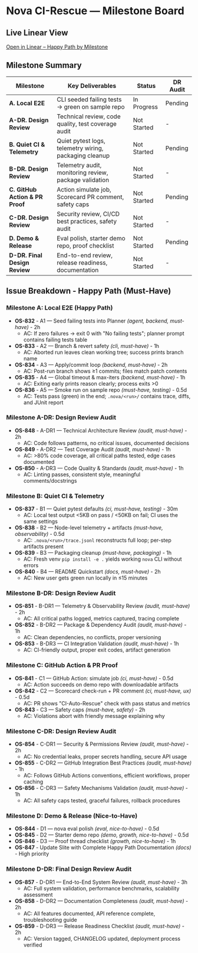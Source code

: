 # Nova CI-Rescue — Milestone Board

## Live Linear View

[Open in Linear – Happy Path by Milestone](https://linear.app/nova-solve/project/ci-rescue-v10-happy-path-536aaf0d73d7)

## Milestone Summary

| Milestone                       | Key Deliverables                                       | Status      | DR Audit    |
| ------------------------------- | ------------------------------------------------------ | ----------- | ----------- |
| **A. Local E2E**                | CLI seeded failing tests → green on sample repo        | In Progress | Pending     |
| **A-DR. Design Review**         | Technical review, code quality, test coverage audit    | Not Started | -           |
| **B. Quiet CI & Telemetry**     | Quiet pytest logs, telemetry wiring, packaging cleanup | Not Started | Pending     |
| **B-DR. Design Review**         | Telemetry audit, monitoring review, package validation | Not Started | -           |
| **C. GitHub Action & PR Proof** | Action simulate job, Scorecard PR comment, safety caps | Not Started | Pending     |
| **C-DR. Design Review**         | Security review, CI/CD best practices, safety audit    | Not Started | -           |
| **D. Demo & Release**           | Eval polish, starter demo repo, proof checklist        | Not Started | Pending     |
| **D-DR. Final Design Review**   | End-to-end review, release readiness, documentation    | Not Started | -           |

## Issue Breakdown - Happy Path (Must-Have)

### Milestone A: Local E2E (Happy Path)

- **OS-832** - A1 — Seed failing tests into Planner _(agent, backend, must-have)_ - 2h
  - AC: If zero failures → exit 0 with "No failing tests"; planner prompt contains failing tests table
- **OS-833** - A2 — Branch & revert safety _(cli, must-have)_ - 1h
  - AC: Aborted run leaves clean working tree; success prints branch name
- **OS-834** - A3 — Apply/commit loop _(backend, must-have)_ - 2h
  - AC: Post-run branch shows ≥1 commits; files match patch contents
- **OS-835** - A4 — Global timeout & max-iters _(backend, must-have)_ - 1h
  - AC: Exiting early prints reason clearly; process exits >0
- **OS-836** - A5 — Smoke run on sample repo _(must-have, testing)_ - 0.5d
  - AC: Tests pass (green) in the end; `.nova/<run>/` contains trace, diffs, and JUnit report

### Milestone A-DR: Design Review Audit

- **OS-848** - A-DR1 — Technical Architecture Review _(audit, must-have)_ - 2h
  - AC: Code follows patterns, no critical issues, documented decisions
- **OS-849** - A-DR2 — Test Coverage Audit _(audit, must-have)_ - 1h
  - AC: >80% code coverage, all critical paths tested, edge cases documented
- **OS-850** - A-DR3 — Code Quality & Standards _(audit, must-have)_ - 1h
  - AC: Linting passes, consistent style, meaningful comments/docstrings

### Milestone B: Quiet CI & Telemetry

- **OS-837** - B1 — Quiet pytest defaults _(ci, must-have, testing)_ - 30m
  - AC: Local test output <5KB on pass / <50KB on fail; CI uses the same settings
- **OS-838** - B2 — Node-level telemetry + artifacts _(must-have, observability)_ - 0.5d
  - AC: `.nova/<run>/trace.jsonl` reconstructs full loop; per-step artifacts present
- **OS-839** - B3 — Packaging cleanup _(must-have, packaging)_ - 1h
  - AC: Fresh venv `pip install -e .` yields working `nova` CLI without errors
- **OS-840** - B4 — README Quickstart _(docs, must-have)_ - 2h
  - AC: New user gets green run locally in ≤15 minutes

### Milestone B-DR: Design Review Audit

- **OS-851** - B-DR1 — Telemetry & Observability Review _(audit, must-have)_ - 2h
  - AC: All critical paths logged, metrics captured, tracing complete
- **OS-852** - B-DR2 — Package & Dependency Audit _(audit, must-have)_ - 1h
  - AC: Clean dependencies, no conflicts, proper versioning
- **OS-853** - B-DR3 — CI Integration Validation _(audit, must-have)_ - 1h
  - AC: CI-friendly output, proper exit codes, artifact generation

### Milestone C: GitHub Action & PR Proof

- **OS-841** - C1 — GitHub Action: simulate job _(ci, must-have)_ - 0.5d
  - AC: Action succeeds on demo repo with downloadable artifacts
- **OS-842** - C2 — Scorecard check-run + PR comment _(ci, must-have, ux)_ - 0.5d
  - AC: PR shows "CI-Auto-Rescue" check with pass status and metrics
- **OS-843** - C3 — Safety caps _(must-have, safety)_ - 2h
  - AC: Violations abort with friendly message explaining why

### Milestone C-DR: Design Review Audit

- **OS-854** - C-DR1 — Security & Permissions Review _(audit, must-have)_ - 2h
  - AC: No credential leaks, proper secrets handling, secure API usage
- **OS-855** - C-DR2 — GitHub Integration Best Practices _(audit, must-have)_ - 1h
  - AC: Follows GitHub Actions conventions, efficient workflows, proper caching
- **OS-856** - C-DR3 — Safety Mechanisms Validation _(audit, must-have)_ - 1h
  - AC: All safety caps tested, graceful failures, rollback procedures

### Milestone D: Demo & Release (Nice-to-Have)

- **OS-844** - D1 — nova eval polish _(eval, nice-to-have)_ - 0.5d
- **OS-845** - D2 — Starter demo repo _(demo, growth, nice-to-have)_ - 0.5d
- **OS-846** - D3 — Proof thread checklist _(growth, nice-to-have)_ - 1h
- **OS-847** - Update Slite with Complete Happy Path Documentation _(docs)_ - High priority

### Milestone D-DR: Final Design Review Audit

- **OS-857** - D-DR1 — End-to-End System Review _(audit, must-have)_ - 3h
  - AC: Full system validation, performance benchmarks, scalability assessment
- **OS-858** - D-DR2 — Documentation Completeness _(audit, must-have)_ - 2h
  - AC: All features documented, API reference complete, troubleshooting guide
- **OS-859** - D-DR3 — Release Readiness Checklist _(audit, must-have)_ - 2h
  - AC: Version tagged, CHANGELOG updated, deployment process verified
